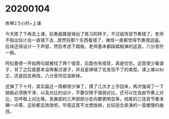 # 20200104

练琴2.5小时+上课

今天练了下再去上课，前奏曲算是弹出了练习的样子，不过装饰音节奏错了，老师不指出估计会一直错下去...居然将那个东西看错了，难怪一直都觉得节奏很逗逼。后续还得设计一下声部，然后考虑下踏板，老师基本都踩踏板弹的这首，八分音符一换。

阿拉曼德一开始两句就被找了两个错音，后面也有错音，真是忧伤。这首很少看谱子，背了之后就基本没再看过谱子，并且是弹错了也发现不了的类型。课上难以纠正，还是回去再改。八分音符应该断掉。

还弹了下十月，其实最近一周都很少弹了，摸了几次才上手回来，再次强调了一下踏板必须换干净，以及对比的设计，不要仅限于强弱对比，还可以在自由节奏上对比，在呼吸上对比等。发展部的三声部部分走向要更明显等，结尾的三连音节奏准确一点等，这些都去改改吧，毕竟这首不太想放掉，比较适合表演的一首缓慢的曲目。
